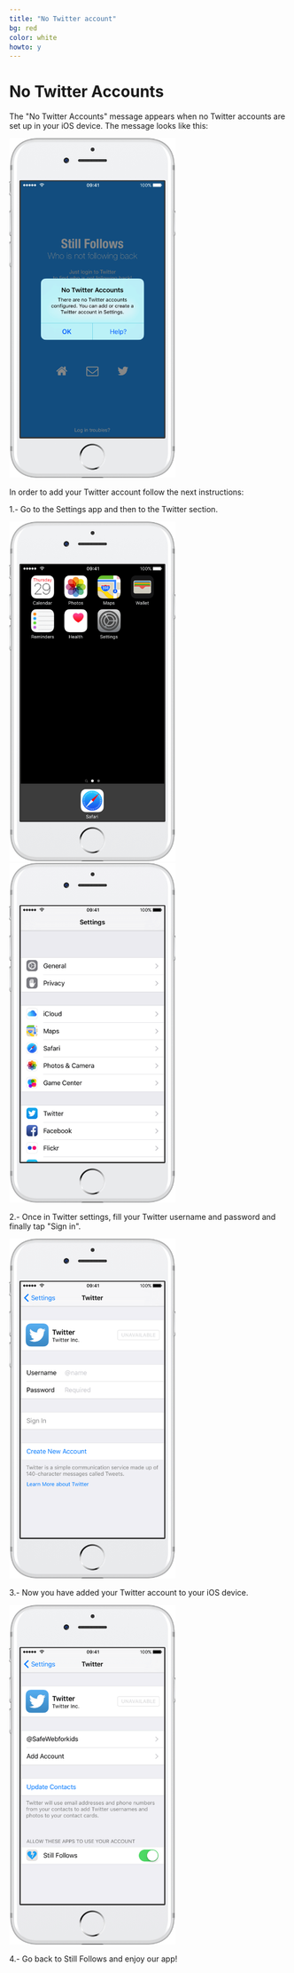 ```yaml
---
title: "No Twitter account"
bg: red
color: white
howto: y
---
```


# No Twitter Accounts

The "No Twitter Accounts" message appears when no Twitter accounts are set up in your iOS device. The message looks like this:

<img src="/img/howto/how-to-login-s5_framed.png" alt="" title="" width="300" />

In order to add your Twitter account follow the next instructions: 

1.- Go to the Settings app and then to the Twitter section.

<img src="/img/howto/how-to-login-s0_framed.png" alt="" title="" width="300" />

<img src="/img/howto/how-to-login-s0B_framed.png" alt="" title="" width="300" />

2.- Once in Twitter settings, fill your Twitter username and password and finally tap "Sign in".

<img src="/img/howto/how-to-login-s4_framed.png" alt="" title="" width="300" />

3.- Now you have added your Twitter account to your iOS device. 

<img src="/img/howto/how-to-login-s1_framed.png" alt="" title="" width="300" />

4.- Go back to Still Follows and enjoy our app!
